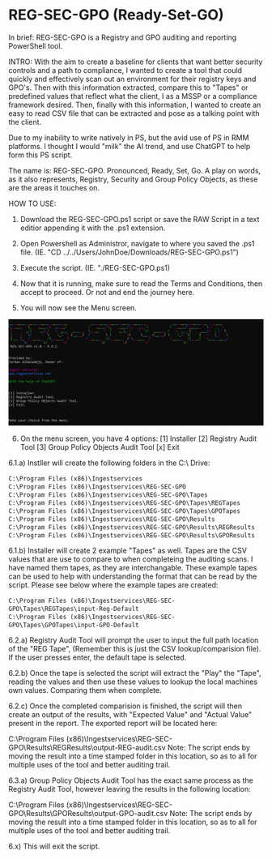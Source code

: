 # REG-SEC-GPO (Ready-Set-GO)

In brief: 
REG-SEC-GPO is a Registry and GPO auditing and reporting PowerShell tool.

INTRO:
With the aim to create a baseline for clients that want better security controls and a path to compliance, I wanted to create a tool that could quickly and effectively scan out an environment for their registry keys and GPO's. Then with this information extracted, compare this to "Tapes" or predefined values that reflect what the client, I as a MSSP or a compliance framework desired. Then, finally with this information, I wanted to create an easy to read CSV file that can be extracted and pose as a talking point with the client.

Due to my inability to write natively in PS, but the avid use of PS in RMM platforms. I thought I would "milk" the AI trend, and use ChatGPT to help form this PS script.

The name is: REG-SEC-GPO. Pronounced, Ready, Set, Go. A play on words, as it also represents, Registry, Security and Group Policy Objects, as these are the areas it touches on.



HOW TO USE:

1) Download the REG-SEC-GPO.ps1 script or save the RAW Script in a text editior appending it with the .ps1 extension.
2) Open Powershell as Administror, navigate to where you saved the .ps1 file. (IE. "CD ../../Users/JohnDoe/Downloads/REG-SEC-GPO.ps1")
3) Execute the script. (IE. "./REG-SEC-GPO.ps1)

4) Now that it is running, make sure to read the Terms and Conditions, then accept to proceed. Or not and end the journey here.
5) You will now see the Menu screen.

![Menu Screenshot](https://raw.githubusercontent.com/Jordan-Albaladejo/REG-SEC-GPO/main/Main%20Menu.png)

6) On the menu screen, you have 4 options:
    [1] Installer
    [2] Registry Audit Tool
    [3] Group Policy Objects Audit Tool
    [x] Exit

6.1.a) Instller will create the following folders in the C:\ Drive:

    C:\Program Files (x86)\Ingestservices
    C:\Program Files (x86)\Ingestservices\REG-SEC-GPO
    C:\Program Files (x86)\Ingestservices\REG-SEC-GPO\Tapes
    C:\Program Files (x86)\Ingestservices\REG-SEC-GPO\Tapes\REGTapes
    C:\Program Files (x86)\Ingestservices\REG-SEC-GPO\Tapes\GPOTapes
    C:\Program Files (x86)\Ingestservices\REG-SEC-GPO\Results
    C:\Program Files (x86)\Ingestservices\REG-SEC-GPO\Results\REGResults
    C:\Program Files (x86)\Ingestservices\REG-SEC-GPO\Results\GPOResults

6.1.b) Installer will create 2 example "Tapes" as well. Tapes are the CSV values that are use to compare to when completeing the auditing scans. I have named them tapes, as they are interchangable. These example tapes can be used to help with understanding the format that can be read by the script. Please see below where the example tapes are created:

    C:\Program Files (x86)\Ingestservices\REG-SEC-GPO\Tapes\REGTapes\input-Reg-Default
    C:\Program Files (x86)\Ingestservices\REG-SEC-GPO\Tapes\GPOTapes\input-GPO-Default

6.2.a) Registry Audit Tool will prompt the user to input the full path location of the "REG Tape", (Remember this is just the CSV lookup/comparision file). If the user presses enter, the default tape is selected.

6.2.b) Once the tape is selected the script will extract the "Play" the "Tape", reading the values and then use these values to lookup the local machines own values. Comparing them when complete.

6.2.c) Once the completed comparision is finished, the script will then create an output of the results, with "Expected Value" and "Actual Value" present in the report. The exported report will be located here:

  C:\Program Files (x86)\Ingestservices\REG-SEC-GPO\Results\REGResults\output-REG-audit.csv
  Note: The script ends by moving the result into a time stamped folder in this location, so as to all for multiple uses of the tool and better auditing trail.

6.3.a) Group Policy Objects Audit Tool has the exact same process as the Registry Audit Tool, however leaving the results in the following location:

  C:\Program Files (x86)\Ingestservices\REG-SEC-GPO\Results\GPOResults\output-GPO-audit.csv
  Note: The script ends by moving the result into a time stamped folder in this location, so as to all for multiple uses of the tool and better auditing trail.

6.x) This will exit the script.
